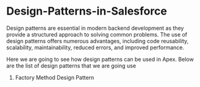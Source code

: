 # Design-Patterns-in-Salesforce

Design patterns are essential in modern backend development as they provide a structured approach to solving common problems. The use of design patterns offers numerous advantages, including code reusability, scalability, maintainability, reduced errors, and improved performance.

Here we are going to see how design patterns can be used in Apex. Below are the list of design patterns that we are going use

1. Factory Method Design Pattern